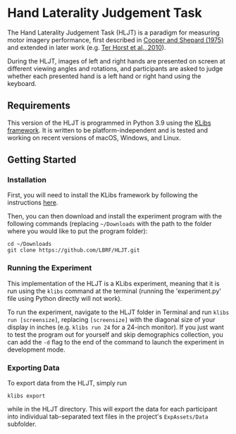 # Hand Laterality Judgement Task

The Hand Laterality Judgement Task (HLJT) is a paradigm for measuring motor imagery performance, first described in [Cooper and Shepard (1975)](https://psycnet.apa.org/doi/10.1037/0096-1523.1.1.48) and extended in later work (e.g. [Ter Horst et al., 2010](https://doi.org/10.1007/s00221-010-2235-1)).

During the HLJT, images of left and right hands are presented on screen at different viewing angles and rotations, and participants are asked to judge whether each presented hand is a left hand or right hand using the keyboard.


## Requirements

This version of the HLJT is programmed in Python 3.9 using the [KLibs framework](https://github.com/a-hurst/klibs). It is written to be platform-independent and is tested and working on recent versions of macOS, Windows, and Linux.


## Getting Started

### Installation

First, you will need to install the KLibs framework by following the instructions [here](https://github.com/a-hurst/klibs).

Then, you can then download and install the experiment program with the following commands (replacing `~/Downloads` with the path to the folder where you would like to put the program folder):

```
cd ~/Downloads
git clone https://github.com/LBRF/HLJT.git
```

### Running the Experiment

This implementation of the HLJT is a KLibs experiment, meaning that it is run using the `klibs` command at the terminal (running the 'experiment.py' file using Python directly will not work).

To run the experiment, navigate to the HLJT folder in Terminal and run `klibs run [screensize]`,
replacing `[screensize]` with the diagonal size of your display in inches (e.g. `klibs run 24` for a 24-inch monitor). If you just want to test the program out for yourself and skip demographics collection, you can add the `-d` flag to the end of the command to launch the experiment in development mode.


### Exporting Data

To export data from the HLJT, simply run

```
klibs export
```

while in the HLJT directory. This will export the data for each participant into individual tab-separated text files in the project's `ExpAssets/Data` subfolder.
